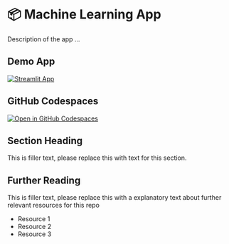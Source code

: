 # 📦 Machine Learning App


Description of the app ...

## Demo App

[![Streamlit App](https://static.streamlit.io/badges/streamlit_badge_black_white.svg)](https://dp-machineleaning.streamlit.app/)

## GitHub Codespaces

[![Open in GitHub Codespaces](https://github.com/codespaces/badge.svg)](https://codespaces.new/streamlit/app-starter-kit?quickstart=1)

## Section Heading

This is filler text, please replace this with text for this section.

## Further Reading

This is filler text, please replace this with a explanatory text about further relevant resources for this repo
- Resource 1
- Resource 2
- Resource 3
